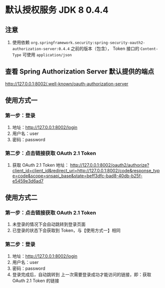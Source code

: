 # 默认授权服务 JDK 8 0.4.4

## 注意

1. 使用依赖 `org.springframework.security:spring-security-oauth2-authorization-server:0.4.4` 之前的版本（包含），
   Token 接口的 `Content-Type` 可使用 `application/json`

## 查看 Spring Authorization Server 默认提供的端点

http://127.0.0.1:8002/.well-known/oauth-authorization-server

## 使用方式一

### 第一步：登录

1. 地址：http://127.0.0.1:8002/login
2. 用户名：user
3. 密码：password

### 第二步：点击链接获取 OAuth 2.1 Token

1. 获取 OAuth 2.1 Token 地址：
   http://127.0.0.1:8002/oauth2/authorize?client_id=client_id&redirect_uri=http://127.0.0.1:8002/code&response_type=code&scope=snsapi_base&state=beff3dfc-bad8-40db-b25f-e5459e3d6ad7

## 使用方式二

### 第一步：点击链接获取 OAuth 2.1 Token

1. 未登录的情况下会自动跳转到登录页面
2. 已登录的状态下会获取到 Token，与【使用方式一】相同

### 第二步：登录

1. 地址：http://127.0.0.1:8002/login
2. 用户名：user
3. 密码：password
4. 登录完成后，自动跳转到 上一次需要登录成功才能访问的链接，即：获取 OAuth 2.1 Token 的链接
